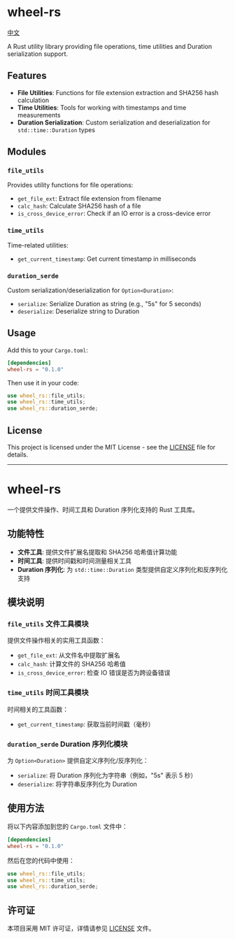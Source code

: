 # wheel-rs

[中文](README_CN.md)

A Rust utility library providing file operations, time utilities and Duration serialization support.

## Features

- **File Utilities**: Functions for file extension extraction and SHA256 hash calculation
- **Time Utilities**: Tools for working with timestamps and time measurements
- **Duration Serialization**: Custom serialization and deserialization for `std::time::Duration` types

## Modules

### `file_utils`
Provides utility functions for file operations:
- `get_file_ext`: Extract file extension from filename
- `calc_hash`: Calculate SHA256 hash of a file
- `is_cross_device_error`: Check if an IO error is a cross-device error

### `time_utils`
Time-related utilities:
- `get_current_timestamp`: Get current timestamp in milliseconds

### `duration_serde`
Custom serialization/deserialization for `Option<Duration>`:
- `serialize`: Serialize Duration as string (e.g., "5s" for 5 seconds)
- `deserialize`: Deserialize string to Duration

## Usage

Add this to your `Cargo.toml`:

```toml
[dependencies]
wheel-rs = "0.1.0"
```

Then use it in your code:

```rust
use wheel_rs::file_utils;
use wheel_rs::time_utils;
use wheel_rs::duration_serde;
```

## License

This project is licensed under the MIT License - see the [LICENSE](LICENSE) file for details.

---

<span id="中文"></span>
# wheel-rs

一个提供文件操作、时间工具和 Duration 序列化支持的 Rust 工具库。

## 功能特性

- **文件工具**: 提供文件扩展名提取和 SHA256 哈希值计算功能
- **时间工具**: 提供时间戳和时间测量相关工具
- **Duration 序列化**: 为 `std::time::Duration` 类型提供自定义序列化和反序列化支持

## 模块说明

### `file_utils` 文件工具模块
提供文件操作相关的实用工具函数：
- `get_file_ext`: 从文件名中提取扩展名
- `calc_hash`: 计算文件的 SHA256 哈希值
- `is_cross_device_error`: 检查 IO 错误是否为跨设备错误

### `time_utils` 时间工具模块
时间相关的工具函数：
- `get_current_timestamp`: 获取当前时间戳（毫秒）

### `duration_serde` Duration 序列化模块
为 `Option<Duration>` 提供自定义序列化/反序列化：
- `serialize`: 将 Duration 序列化为字符串（例如，"5s" 表示 5 秒）
- `deserialize`: 将字符串反序列化为 Duration

## 使用方法

将以下内容添加到您的 `Cargo.toml` 文件中：

```toml
[dependencies]
wheel-rs = "0.1.0"
```

然后在您的代码中使用：

```rust
use wheel_rs::file_utils;
use wheel_rs::time_utils;
use wheel_rs::duration_serde;
```

## 许可证

本项目采用 MIT 许可证，详情请参见 [LICENSE](LICENSE) 文件。